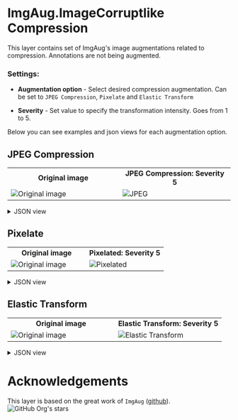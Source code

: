# ImgAug.ImageCorruptlike Compression

This layer contains set of ImgAug's image augmentations related to compression. Annotations are not being augmented.

### Settings:

- **Augmentation option** - Select desired compression augmentation. Can be set to `JPEG Compression`, `Pixelate` and `Elastic Transform`

- **Severity** - Set value to specify the transformation intensity. Goes from 1 to 5.

Below you can see examples and json views for each augmentation option.

## JPEG Compression

<table>
<tr>
<td style="text-align:center; width:50%"><strong>Original image</strong></td>
<td style="text-align:center; width:50%"><strong>JPEG Compression: Severity 5</strong></td>
</tr>
<tr>
<td> <img src="https://github.com/supervisely-ecosystem/data-nodes/assets/115161827/894e0c45-44c9-4c67-9d9f-11cd5654fc90" alt="Original image" /> </td>
<td> <img src="https://github.com/supervisely-ecosystem/data-nodes/assets/115161827/a92f6184-998a-4dd0-9a0c-867c82544bc4" alt="JPEG" /> </td>
</tr>
</table>

<details>
  <summary>JSON view</summary>
<pre>
{
    "action": "iaa_imgcorruptlike_compression",
    "src": [
        "$images_project_1"
    ],
    "dst": "$iaa_imgcorruptlike_compression_4",
    "settings": {
        "option": "jpeg_compression",
        "severity": 5
    }
}
</pre>
</details>

## Pixelate

<table>
<tr>
<td style="text-align:center; width:50%"><strong>Original image</strong></td>
<td style="text-align:center; width:50%"><strong>Pixelated: Severity 5</strong></td>
</tr>
<tr>
<td> <img src="https://github.com/supervisely-ecosystem/data-nodes/assets/115161827/894e0c45-44c9-4c67-9d9f-11cd5654fc90" alt="Original image" /> </td>
<td> <img src="https://github.com/supervisely-ecosystem/data-nodes/assets/115161827/6f889dd6-4c8d-43ae-80f2-29be5ebf0aad" alt="Pixelated" /> </td>
</tr>
</table>


<details>
  <summary>JSON view</summary>
<pre>
{
    "action": "iaa_imgcorruptlike_compression",
    "src": [
        "$images_project_1"
    ],
    "dst": "$iaa_imgcorruptlike_compression_4",
    "settings": {
        "option": "pixelate",
        "severity": 5
    }
}
</pre>
</details>

## Elastic Transform


<table>
<tr>
<td style="text-align:center; width:50%"><strong>Original image</strong></td>
<td style="text-align:center; width:50%"><strong>Elastic Transform: Severity 5</strong></td>
</tr>
<tr>
<td> <img src="https://github.com/supervisely-ecosystem/data-nodes/assets/115161827/894e0c45-44c9-4c67-9d9f-11cd5654fc90" alt="Original image" /> </td>
<td> <img src="https://github.com/supervisely-ecosystem/data-nodes/assets/115161827/9f31bc1d-6d75-47cc-8377-2a3076bfaeeb" alt="Elastic Transform" /> </td>
</tr>
</table>

<details>
  <summary>JSON view</summary>
<pre>
{
    "action": "iaa_imgcorruptlike_compression",
    "src": [
        "$images_project_1"
    ],
    "dst": "$iaa_imgcorruptlike_compression_4",
    "settings": {
        "option": "elastic_transform",
        "severity": 5
    }
}
</pre>
</details>

# Acknowledgements

This layer is based on the great work of `ImgAug` ([github](https://github.com/aleju/imgaug)). ![GitHub Org's stars](https://img.shields.io/github/stars/aleju/imgaug?style=social)
